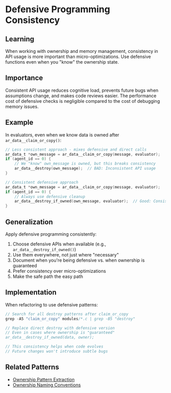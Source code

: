 # Defensive Programming Consistency

## Learning
When working with ownership and memory management, consistency in API usage is more important than micro-optimizations. Use defensive functions even when you "know" the ownership state.

## Importance
Consistent API usage reduces cognitive load, prevents future bugs when assumptions change, and makes code reviews easier. The performance cost of defensive checks is negligible compared to the cost of debugging memory issues.

## Example
In evaluators, even when we know data is owned after `ar_data__claim_or_copy()`:
```c
// Less consistent approach - mixes defensive and direct calls
ar_data_t *own_message = ar_data__claim_or_copy(message, evaluator);
if (agent_id == 0) {
    // We "know" own_message is owned, but this breaks consistency
    ar_data__destroy(own_message);  // BAD: Inconsistent API usage
}

// Consistent defensive approach
ar_data_t *own_message = ar_data__claim_or_copy(message, evaluator);
if (agent_id == 0) {
    // Always use defensive cleanup
    ar_data__destroy_if_owned(own_message, evaluator);  // Good: Consistent
}
```

## Generalization
Apply defensive programming consistently:
1. Choose defensive APIs when available (e.g., `ar_data__destroy_if_owned()`)
2. Use them everywhere, not just where "necessary"
3. Document when you're being defensive vs. when ownership is guaranteed
4. Prefer consistency over micro-optimizations
5. Make the safe path the easy path

## Implementation
When refactoring to use defensive patterns:
```c
// Search for all destroy patterns after claim_or_copy
grep -A5 "claim_or_copy" modules/*.c | grep -B5 "destroy"

// Replace direct destroy with defensive version
// Even in cases where ownership is "guaranteed"
ar_data__destroy_if_owned(data, owner);

// This consistency helps when code evolves
// Future changes won't introduce subtle bugs
```

## Related Patterns
- [Ownership Pattern Extraction](ownership-pattern-extraction.md)
- [Ownership Naming Conventions](ownership-naming-conventions.md)